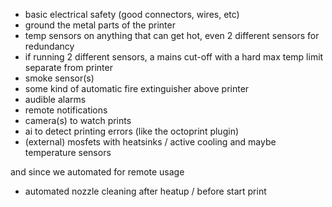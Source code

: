 - basic electrical safety (good connectors, wires, etc)
- ground the metal parts of the printer
- temp sensors on anything that can get hot, even 2 different sensors for redundancy
- if running 2 different sensors, a mains cut-off with a hard max temp limit separate from printer
- smoke sensor(s)
- some kind of automatic fire extinguisher above printer
- audible alarms
- remote notifications
- camera(s) to watch prints
- ai to detect printing errors (like the octoprint plugin)
- (external) mosfets with heatsinks / active cooling and maybe temperature sensors

and since we automated for remote usage
- automated nozzle cleaning after heatup / before start print

